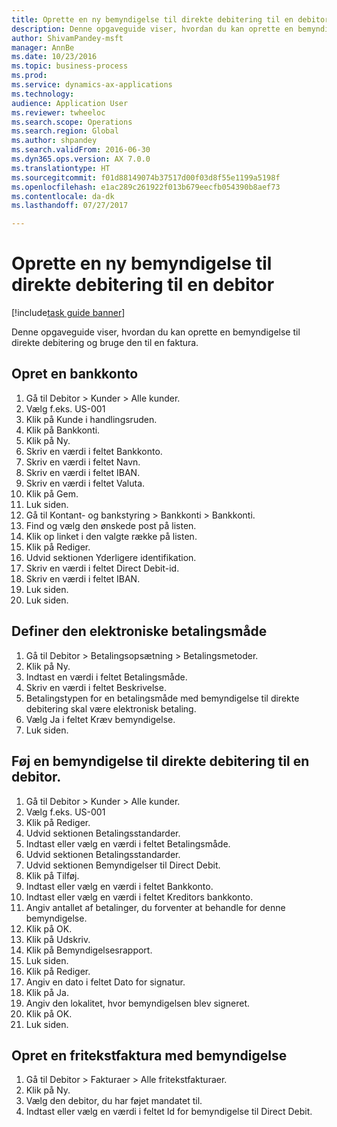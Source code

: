 ```yaml
--- 
title: Oprette en ny bemyndigelse til direkte debitering til en debitor
description: Denne opgaveguide viser, hvordan du kan oprette en bemyndigelse til direkte debitering og bruge den til en faktura.
author: ShivamPandey-msft
manager: AnnBe
ms.date: 10/23/2016
ms.topic: business-process
ms.prod: 
ms.service: dynamics-ax-applications
ms.technology: 
audience: Application User
ms.reviewer: twheeloc
ms.search.scope: Operations
ms.search.region: Global
ms.author: shpandey
ms.search.validFrom: 2016-06-30
ms.dyn365.ops.version: AX 7.0.0
ms.translationtype: HT
ms.sourcegitcommit: f01d88149074b37517d00f03d8f55e1199a5198f
ms.openlocfilehash: e1ac289c261922f013b679eecfb054390b8aef73
ms.contentlocale: da-dk
ms.lasthandoff: 07/27/2017

---
```

# <a name="create-a-direct-debit-mandate-for-a-customer"></a>Oprette en ny bemyndigelse til direkte debitering til en debitor

[!include[task guide banner](../../includes/task-guide-banner.md)]

Denne opgaveguide viser, hvordan du kan oprette en bemyndigelse til direkte debitering og bruge den til en faktura.


## <a name="create-a-bank-account"></a>Opret en bankkonto
1. Gå til Debitor > Kunder > Alle kunder.
2. Vælg f.eks. US-001
3. Klik på Kunde i handlingsruden.
4. Klik på Bankkonti.
5. Klik på Ny.
6. Skriv en værdi i feltet Bankkonto.
7. Skriv en værdi i feltet Navn.
8. Skriv en værdi i feltet IBAN.
9. Skriv en værdi i feltet Valuta.
10. Klik på Gem.
11. Luk siden.
12. Gå til Kontant- og bankstyring > Bankkonti > Bankkonti.
13. Find og vælg den ønskede post på listen.
14. Klik op linket i den valgte række på listen.
15. Klik på Rediger.
16. Udvid sektionen Yderligere identifikation.
17. Skriv en værdi i feltet Direct Debit-id.
18. Skriv en værdi i feltet IBAN.
19. Luk siden.
20. Luk siden.

## <a name="define-the-electronic-payment-method"></a>Definer den elektroniske betalingsmåde
1. Gå til Debitor > Betalingsopsætning > Betalingsmetoder.
2. Klik på Ny.
3. Indtast en værdi i feltet Betalingsmåde.
4. Skriv en værdi i feltet Beskrivelse.
5. Betalingstypen for en betalingsmåde med bemyndigelse til direkte debitering skal være elektronisk betaling.
6. Vælg Ja i feltet Kræv bemyndigelse.
7. Luk siden.

## <a name="add-a-direct-debit-mandate-to-a-customer"></a>Føj en bemyndigelse til direkte debitering til en debitor.
1. Gå til Debitor > Kunder > Alle kunder.
2. Vælg f.eks. US-001
3. Klik på Rediger.
4. Udvid sektionen Betalingsstandarder.
5. Indtast eller vælg en værdi i feltet Betalingsmåde.
6. Udvid sektionen Betalingsstandarder.
7. Udvid sektionen Bemyndigelser til Direct Debit.
8. Klik på Tilføj.
9. Indtast eller vælg en værdi i feltet Bankkonto.
10. Indtast eller vælg en værdi i feltet Kreditors bankkonto.
11. Angiv antallet af betalinger, du forventer at behandle for denne bemyndigelse.
12. Klik på OK.
13. Klik på Udskriv.
14. Klik på Bemyndigelsesrapport.
15. Luk siden.
16. Klik på Rediger.
17. Angiv en dato i feltet Dato for signatur.
18. Klik på Ja.
19. Angiv den lokalitet, hvor bemyndigelsen blev signeret.
20. Klik på OK.
21. Luk siden.

## <a name="create-a-free-text-invoice-with-mandate"></a>Opret en fritekstfaktura med bemyndigelse
1. Gå til Debitor > Fakturaer > Alle fritekstfakturaer.
2. Klik på Ny.
3. Vælg den debitor, du har føjet mandatet til.
4. Indtast eller vælg en værdi i feltet Id for bemyndigelse til Direct Debit.


